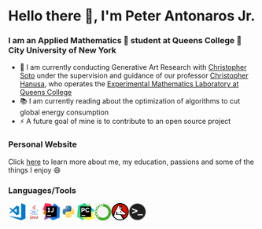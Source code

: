 # Hello there 👋, I'm Peter Antonaros Jr.

### I am an Applied Mathematics 🧮 student at Queens College 🏫 City University of New York 

* 📜 I am currently conducting Generative Art Research with [Christopher Soto] under the supervision and guidance of our professor [Christopher Hanusa], who operates the [Experimental Mathematics Laboratory at Queens College]
* 📚 I am currently reading about the optimization of algorithms to cut global energy consumption
* ⚡ A future goal of mine is to contribute to an open source project


### Personal Website

Click [here] to learn more about me, my education, passions and some of the things I enjoy 😄


### Languages/Tools

<img align="left" alt="Visual Studio Code" width="35px" src="https://github.com/peterantonarosjr/peterantonarosjr/blob/main/PNG/VisualStudioCodeIcon.png" />
<img align="left" alt="Java" width="35px" src="https://github.com/peterantonarosjr/peterantonarosjr/blob/main/PNG/JavaIcon.png" />
<img align="left" alt="IntelliJ" width="35px" src="https://github.com/peterantonarosjr/peterantonarosjr/blob/main/PNG/IntelliJLogo.png" />
<img align="left" alt="Python" width="35px" src="https://github.com/peterantonarosjr/peterantonarosjr/blob/main/PNG/PythonIcon.png" />
<img align="left" alt="Pycharm" width="35px" src="https://github.com/peterantonarosjr/peterantonarosjr/blob/main/PNG/PycharmLogo.png" />
<img align="left" alt="Anaconda" width="35px" src="https://github.com/peterantonarosjr/peterantonarosjr/blob/main/PNG/AnacondaLogo.png" />
<img align="left" alt="Mathematica" width="35px" src="https://github.com/peterantonarosjr/peterantonarosjr/blob/main/PNG/MathematicaLogo.png" />
<img align="left" alt="Terminal" width="35px" src="https://github.com/peterantonarosjr/peterantonarosjr/blob/main/PNG/TerminalIcon.png" />


<br />
<br />

[here]: https://peterantonarosjr.com
[Christopher Soto]: https://christophersoto.me/
[Experimental Mathematics Laboratory at Queens College]: https://qcpages.qc.cuny.edu/~chanusa/research/lab.html
[Christopher Hanusa]: https://www.linkedin.com/in/christopher-hanusa-64494549
